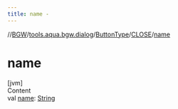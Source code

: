 ```yaml
---
title: name -
---
```

//[BGW](../../../../index.md)/[tools.aqua.bgw.dialog](../../index.md)/[ButtonType](../index.md)/[CLOSE](index.md)/[name](name.md)



# name  
[jvm]  
Content  
val [name](name.md): [String](https://kotlinlang.org/api/latest/jvm/stdlib/kotlin/-string/index.html)  



